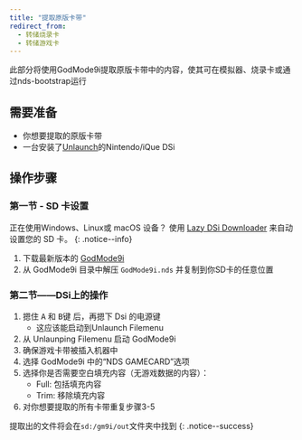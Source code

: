 ```yaml
---
title: "提取原版卡带"
redirect_from:
  - 转储烧录卡
  - 转储游戏卡
---
```


此部分将使用GodMode9i提取原版卡带中的内容，使其可在模拟器、烧录卡或通过nds-bootstrap运行

## 需要准备
* 你想要提取的原版卡带
* 一台安装了[Unlaunch](installing-unlaunch)的Nintendo/iQue DSi

## 操作步骤
### 第一节 - SD 卡设置

正在使用Windows、Linux或 macOS 设备？ 使用 [Lazy DSi Downloader](lazy-dsi-downloader) 来自动设置您的 SD 卡。
{: .notice--info}

1. 下载最新版本的 [GodMode9i](https://github.com/RocketRobz/godmode9i/releases)
1. 从 GodMode9i 目录中解压 `GodMode9i.nds` 并复制到你SD卡的任意位置

### 第二节——DSi上的操作
1. 摁住 <kbd class="face">A</kbd> 和 <kbd class="face">B</kbd>键 后，再摁下 Dsi 的电源键
   - 这应该能启动到Unlaunch Filemenu
1. 从 Unlaunping Filemenu 启动 GodMode9i
1. 确保游戏卡带被插入机器中
1. 选择 GodMode9i 中的“NDS GAMECARD”选项
1. 选择你是否需要空白填充内容（无游戏数据的内容）：
   - Full: 包括填充内容
   - Trim: 移除填充内容
1. 对你想要提取的所有卡带重复步骤3-5

提取出的文件将会在`sd:/gm9i/out`文件夹中找到
{: .notice--success}
